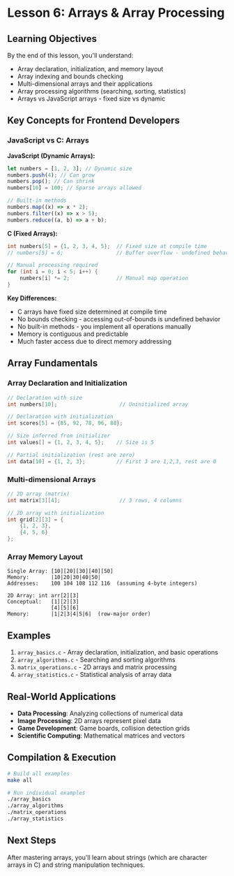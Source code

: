 # Lesson 6: Arrays & Array Processing

## Learning Objectives

By the end of this lesson, you'll understand:

- Array declaration, initialization, and memory layout
- Array indexing and bounds checking
- Multi-dimensional arrays and their applications
- Array processing algorithms (searching, sorting, statistics)
- Arrays vs JavaScript arrays - fixed size vs dynamic

## Key Concepts for Frontend Developers

### JavaScript vs C: Arrays

**JavaScript (Dynamic Arrays):**

```javascript
let numbers = [1, 2, 3]; // Dynamic size
numbers.push(4); // Can grow
numbers.pop(); // Can shrink
numbers[10] = 100; // Sparse arrays allowed

// Built-in methods
numbers.map((x) => x * 2);
numbers.filter((x) => x > 5);
numbers.reduce((a, b) => a + b);
```

**C (Fixed Arrays):**

```c
int numbers[5] = {1, 2, 3, 4, 5};  // Fixed size at compile time
// numbers[5] = 6;                 // Buffer overflow - undefined behavior!

// Manual processing required
for (int i = 0; i < 5; i++) {
    numbers[i] *= 2;               // Manual map operation
}
```

**Key Differences:**

- C arrays have fixed size determined at compile time
- No bounds checking - accessing out-of-bounds is undefined behavior
- No built-in methods - you implement all operations manually
- Memory is contiguous and predictable
- Much faster access due to direct memory addressing

## Array Fundamentals

### Array Declaration and Initialization

```c
// Declaration with size
int numbers[10];                    // Uninitialized array

// Declaration with initialization
int scores[5] = {85, 92, 78, 96, 88};

// Size inferred from initializer
int values[] = {1, 2, 3, 4, 5};    // Size is 5

// Partial initialization (rest are zero)
int data[10] = {1, 2, 3};          // First 3 are 1,2,3, rest are 0
```

### Multi-dimensional Arrays

```c
// 2D array (matrix)
int matrix[3][4];                   // 3 rows, 4 columns

// 2D array with initialization
int grid[2][3] = {
    {1, 2, 3},
    {4, 5, 6}
};
```

### Array Memory Layout

```
Single Array: [10][20][30][40][50]
Memory:       |10|20|30|40|50|
Addresses:    100 104 108 112 116  (assuming 4-byte integers)

2D Array: int arr[2][3]
Conceptual:   [1][2][3]
              [4][5][6]
Memory:       |1|2|3|4|5|6|  (row-major order)
```

## Examples

1. `array_basics.c` - Array declaration, initialization, and basic operations
2. `array_algorithms.c` - Searching and sorting algorithms
3. `matrix_operations.c` - 2D arrays and matrix processing
4. `array_statistics.c` - Statistical analysis of array data

## Real-World Applications

- **Data Processing**: Analyzing collections of numerical data
- **Image Processing**: 2D arrays represent pixel data
- **Game Development**: Game boards, collision detection grids
- **Scientific Computing**: Mathematical matrices and vectors

## Compilation & Execution

```bash
# Build all examples
make all

# Run individual examples
./array_basics
./array_algorithms
./matrix_operations
./array_statistics
```

## Next Steps

After mastering arrays, you'll learn about strings (which are character arrays in C) and string manipulation techniques.
